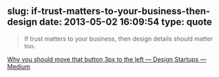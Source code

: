 slug: if-trust-matters-to-your-business-then-design
date: 2013-05-02 16:09:54
type: quote
---

> If trust matters to your business, then design details should matter too.

[Why you should move that button 3px to the left — Design Startups — Medium](https://medium.com/design-startups/c012e5ad32f7)
